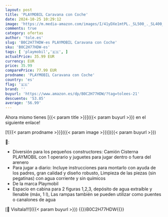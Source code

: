 ```yaml
---
layout: post
title: 'PLAYMOBIL Caravana con Coche'
date: 2024-10-25 10:29:12
image: 'https://m.media-amazon.com/images/I/41yDXe1mtPL._SL500_._SL400_.jpg'
comments: true
category: ofertas
author: 'tole.es'
slug: 'B0C2H77HDW-es PLAYMOBIL Caravana con Coche'
sku: 'B0C2H77HDW-es'
tags: [ 'playmobil','🇪🇸', ]
actualPrice: 35.99 EUR
currency: EUR
price: 35.99
comparePrice: 77.99 EUR
prodname: 'PLAYMOBIL Caravana con Coche'
country: 'es'
flag: '🇪🇸'
brand: ''
buyurl: 'https://www.amazon.es/dp/B0C2H77HDW/?tag=tolees-21'
descuento: '53.85'
average: '56.99'
---
```


Ahora mismo tienes [{{< param title >}}]({{< param buyurl >}}) en el siguiente enlace!

[![{{< param prodname >}}]({{< param image >}})]({{< param buyurl >}})

🔎:

- Diversión para los pequeños constructores: Camión Cisterna PLAYMOBIL con 1 operario y juguetes para jugar dentro o fuera del arenero
- Para jugar a diario: Incluye instrucciones para montarlo con ayuda de los padres, gran calidad y diseño robusto, Limpieza de las piezas (sin pegatinas) con agua corriente y sin químicos
- De la marca Playmobil
- Espacio en cabina para 2 figuras 1,2,3, depósito de agua extraíble y llenable (máx, 1 l), Las rampas también se pueden utilizar como puentes o canalones de agua

[🛒 Visítala!!!]({{< param buyurl >}})
{{<world>}}B0C2H77HDW{{</world>}}
